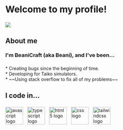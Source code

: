 <h1 align="left">Welcome to my profile!</h1>

###

<div align="left">
  <img src="https://visitor-badge.laobi.icu/badge?page_id=BeaniCraft.BeaniCraft&left_color=red&right_color=darkred"  />
</div>

###

<h2 align="left">About me</h2>

###

<h3 align="left">I'm BeaniCraft (aka Beani), and I've been...</h3>

###

<p align="left">* Creating bugs since the beginning of time. <br>* Developing for Taiko simulators. <br>* ~~Using stack overflow to fix all of my problems~~</p>

###

<h2 align="left">I code in...</h2>

###

<div align="left">
  <img src="https://cdn.jsdelivr.net/gh/devicons/devicon/icons/javascript/javascript-original.svg" height="55" alt="javascript logo"  />
  <img width="5" />
  <img src="https://cdn.jsdelivr.net/gh/devicons/devicon/icons/typescript/typescript-original.svg" height="55" alt="typescript logo"  />
  <img width="5" />
  <img src="https://cdn.jsdelivr.net/gh/devicons/devicon/icons/html5/html5-original.svg" height="55" alt="html5 logo"  />
  <img width="5" />
  <img src="https://cdn.jsdelivr.net/gh/devicons/devicon/icons/css3/css3-original.svg" height="55" alt="css logo"  />
  <img width="5" />
  <img src="https://cdn.jsdelivr.net/gh/devicons/devicon/icons/tailwindcss/tailwindcss-original-wordmark.svg" height="55" alt="tailwindcss logo"  />
</div>

###
